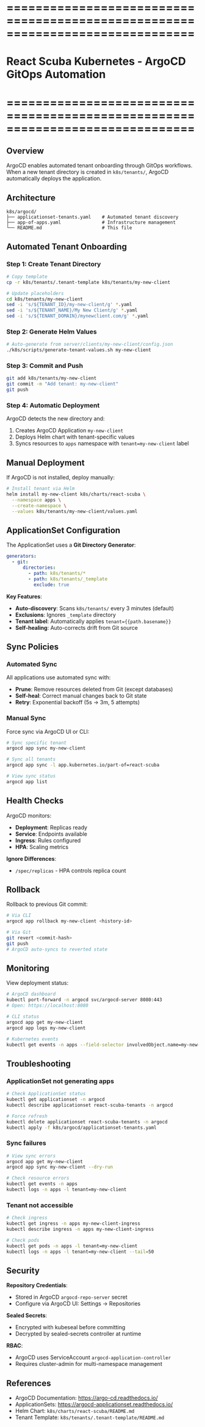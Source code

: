 # ==============================================================================
# React Scuba Kubernetes - ArgoCD GitOps Automation
# ==============================================================================

## Overview

ArgoCD enables automated tenant onboarding through GitOps workflows. When a new tenant directory is created in `k8s/tenants/`, ArgoCD automatically deploys the application.

## Architecture

```
k8s/argocd/
├── applicationset-tenants.yaml    # Automated tenant discovery
├── app-of-apps.yaml               # Infrastructure management
└── README.md                      # This file
```

## Automated Tenant Onboarding

### Step 1: Create Tenant Directory

```bash
# Copy template
cp -r k8s/tenants/.tenant-template k8s/tenants/my-new-client

# Update placeholders
cd k8s/tenants/my-new-client
sed -i 's/${TENANT_ID}/my-new-client/g' *.yaml
sed -i 's/${TENANT_NAME}/My New Client/g' *.yaml
sed -i 's/${TENANT_DOMAIN}/mynewclient.com/g' *.yaml
```

### Step 2: Generate Helm Values

```bash
# Auto-generate from server/clients/my-new-client/config.json
./k8s/scripts/generate-tenant-values.sh my-new-client
```

### Step 3: Commit and Push

```bash
git add k8s/tenants/my-new-client
git commit -m "Add tenant: my-new-client"
git push
```

### Step 4: Automatic Deployment

ArgoCD detects the new directory and:
1. Creates ArgoCD Application `my-new-client`
2. Deploys Helm chart with tenant-specific values
3. Syncs resources to `apps` namespace with `tenant=my-new-client` label

## Manual Deployment

If ArgoCD is not installed, deploy manually:

```bash
# Install tenant via Helm
helm install my-new-client k8s/charts/react-scuba \
  --namespace apps \
  --create-namespace \
  --values k8s/tenants/my-new-client/values.yaml
```

## ApplicationSet Configuration

The ApplicationSet uses a **Git Directory Generator**:

```yaml
generators:
  - git:
      directories:
        - path: k8s/tenants/*
        - path: k8s/tenants/_template
          exclude: true
```

**Key Features**:
- **Auto-discovery**: Scans `k8s/tenants/` every 3 minutes (default)
- **Exclusions**: Ignores `_template` directory
- **Tenant label**: Automatically applies `tenant={{path.basename}}`
- **Self-healing**: Auto-corrects drift from Git source

## Sync Policies

### Automated Sync

All applications use automated sync with:
- **Prune**: Remove resources deleted from Git (except databases)
- **Self-heal**: Correct manual changes back to Git state
- **Retry**: Exponential backoff (5s → 3m, 5 attempts)

### Manual Sync

Force sync via ArgoCD UI or CLI:

```bash
# Sync specific tenant
argocd app sync my-new-client

# Sync all tenants
argocd app sync -l app.kubernetes.io/part-of=react-scuba

# View sync status
argocd app list
```

## Health Checks

ArgoCD monitors:
- **Deployment**: Replicas ready
- **Service**: Endpoints available
- **Ingress**: Rules configured
- **HPA**: Scaling metrics

**Ignore Differences**:
- `/spec/replicas` - HPA controls replica count

## Rollback

Rollback to previous Git commit:

```bash
# Via CLI
argocd app rollback my-new-client <history-id>

# Via Git
git revert <commit-hash>
git push
# ArgoCD auto-syncs to reverted state
```

## Monitoring

View deployment status:

```bash
# ArgoCD dashboard
kubectl port-forward -n argocd svc/argocd-server 8080:443
# Open: https://localhost:8080

# CLI status
argocd app get my-new-client
argocd app logs my-new-client

# Kubernetes events
kubectl get events -n apps --field-selector involvedObject.name=my-new-client-api
```

## Troubleshooting

### ApplicationSet not generating apps

```bash
# Check ApplicationSet status
kubectl get applicationset -n argocd
kubectl describe applicationset react-scuba-tenants -n argocd

# Force refresh
kubectl delete applicationset react-scuba-tenants -n argocd
kubectl apply -f k8s/argocd/applicationset-tenants.yaml
```

### Sync failures

```bash
# View sync errors
argocd app get my-new-client
argocd app sync my-new-client --dry-run

# Check resource errors
kubectl get events -n apps
kubectl logs -n apps -l tenant=my-new-client
```

### Tenant not accessible

```bash
# Check ingress
kubectl get ingress -n apps my-new-client-ingress
kubectl describe ingress -n apps my-new-client-ingress

# Check pods
kubectl get pods -n apps -l tenant=my-new-client
kubectl logs -n apps -l tenant=my-new-client --tail=50
```

## Security

**Repository Credentials**:
- Stored in ArgoCD `argocd-repo-server` secret
- Configure via ArgoCD UI: Settings → Repositories

**Sealed Secrets**:
- Encrypted with kubeseal before committing
- Decrypted by sealed-secrets controller at runtime

**RBAC**:
- ArgoCD uses ServiceAccount `argocd-application-controller`
- Requires cluster-admin for multi-namespace management

## References

- ArgoCD Documentation: <https://argo-cd.readthedocs.io/>
- ApplicationSets: <https://argocd-applicationset.readthedocs.io/>
- Helm Chart: `k8s/charts/react-scuba/README.md`
- Tenant Template: `k8s/tenants/.tenant-template/README.md`

